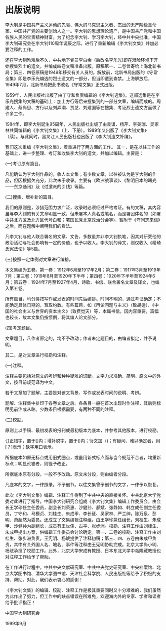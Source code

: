 # 出版说明

 

李大钊是中国共产主义运动的先驱、伟大的马克思主义者、杰出的无产阶级革命家、中国共产党的主要创始人之一。李大钊的思想理论遗产，是中国共产党和中国各族人民的宝贵精神财富。为了纪念李大钊、学习李大钊，经中共中央批准，中国李大钊研究会在李大钊110周年诞辰之际，进行了重新编辑《李大钊文集》并加必要注释的工作。

还在李大钊殉难后不久，中共地下党员李白余（后改名李乐光)即在艰险环境下开始搜集烈士的遗文，并编成四卷文稿准备出版。原稿第一、二卷曾寄给上海北新书局；第三、四卷原稿是1949年移交有关人员的。解放前，北新书局出版的《守常全集》即是李乐光编选的烈士遗文的一部分，但当即遭到查禁。上海解放后，1949年7月，北新书局把此书改名《守常文集》正式出版。

1959年，人民出版社出版了由丁守和负责编辑的《李大钊选集》。这部选集是在李乐光搜集的文稿的基础上：加上方行等后来搜集到的一部分文章，编辑而成的。周建人、蔡尚思、方行以及刘弄潮、贾芝、刘建国等在搜集、考证烈士遗文方面做了许多工作。

1984年，即李大钊诞生95周年，人民出版社出版了由袁谦、杨芹、李美瑞、吴家林共同编辑的《李大钊文集》（上、下册）。1989年又出版了《李大钊文集》（续）。与此同时，黑龙江人民出版社也出版了《李大钊遗文补编》。

 

我们这次重编《李大钊文集》，着重进行了两方面的工作。
其一，是在以往工作的基础上，进一步整理、考订和收集李大钊的遗文，并加以编辑。主要是：

(一)考订原有篇目。

凡能确认为李大钊作品的，收人本文集；有少数文章，以往被认为是李大钊的作品，但因根据欠充分，此次未予收录。主要有《欧洲战事谈》、《黎明日本的曙光——东京通讯》及《过激派的引线》等篇。

(二)搜集、增补新的篇目。

我们的原则是，涉猎范围力求广泛，收录时必须经过严格考证。有的文稿，其内容虽与李大钊的有关文章明显一致，但未署本人真名或笔名，而是署团体名的（如署中共北方区及北方区代号白和；署国民党北京政治分会等)，暂附于《守同志来信》之后，而在题解中阐明我们的看法。

凡李大钊与他人联合署名的文章、文告，多数虽并非李大钊执笔，因其对研究他的政治活动与社会影响有一定的价值，也予以收人。李大钊的译文，则仅收入《精琦氏宪法论》等5篇。

(三)按照一定体例对文章进行编排。

本文集编为五卷。第一卷：1912年6月至1917年2月；第二卷：1917年3月至1919年7月；第三卷：1919年8月至1920年下半年；第四卷：1920年下半年至1924年6月；第五卷：1924年7月至1927年4月，诗歌、书信、联合署名文章及译文，也编入第五卷。

所有篇目，均分类按写作或发表的时间先后编排。时间不明的，通过考证确定；不能确定具体日期的，暂取约数。有些篇目，如《再论问题与主义》（致胡适）、《中国的社会主义与世界的资本主义》（致费觉天）等，本属书信，因内容重要，篇幅也较长，故本文集仍按惯例，将其编人论文部分。

(四)考定题目。

文章题目，凡作者原定的，均不予改动；作者未定题目的，由编者拟定，并予说明。

其二，是对文章进行校勘和注释。

(一)注释。

注释主要包括对原文的考辨和种种疑难的识断。文字力求准确、简明。原文中的外文，按目前规范译为中文。

若干文章加了题解，主要是对该文背景、写作或发表时间的说明、考辨。

题解、注释集中排印于各卷文章之后。各条目一般在首次出现时作注释，其后则标明见前注或从略。少数条目根据需要，有两种不同的注释。

(二)校勘。

原则上以手稿、最初发表的报刊或最初版本为底本，并参考其他版本，进行校勘。

订正错字，置于[]内；增补脱字，置于()内；衍文加〈)；有疑问、难以确定者，用[？]表示；缺字用口表示。

所据底本如原无标点或用旧式圈点，或虽用新式标点而与当今规范不合者，均重新标点；明显讹错者，则径予改正。

所据底本原有分段，一般不予改动。原文未分段，则由编者分段。

凡底本的文字，一律照录，不予删节。以往文集曾予删节的文字，一律予以恢复。

此次《李大钊文集》编辑、注释工作得到了中共中央的直接关怀。中共北京大学党委对此进行了指导。中国李大钊研究会组成《李大钊文集》编辑工作委员会，由会长王学珍任主任委员，副会长刘荣惠、沙健孙、郝斌、张静如、韩立成任副主任委员，丁守和、马模贞、刘桂生、朱成甲、李长征、吴家林、严兰绅，陈万泉、彭明、萧超然为委员。还成立了文集编辑注释组，由王学珍兼任组长，刘桂生、朱成甲、沙健孙为副组长，成员有王世儒、古平、张步洲。校勘、注释工作由刘桂生、朱成甲提出方案，供编辑工作委员会讨论确定。第一、二卷的校勘、注释工作由刘桂生、张步洲负责，王宪明、杨琥提供了注释初稿；第三、四、五卷由朱成甲负责，其中有关外国人名、地名、事件等注释由王宪明协助完成。北京大学尚小明、杨琥承担了校勘工作。此外，北京大学宋成有教授、日本东北大学中岛隆藏教授也对注释工作给予了帮助。

在工作进行过程中，中共中央文献研究室、中共中央党史研究室、中央档案馆、北京大学图书馆、清华大学图书馆、天津社会科学院、人民出版社等给予了积极的支持、帮助。对此，我们表示衷心的感谢！

《李大钊文集》的编辑、校勘、注释工作是极其重要同时又十分艰难的，我们虽然为此作出了努力，但工作中的缺点错误在所难免，欢迎海内外的专家、学者和读者给予批评指正！

 

中国李大钊研究会

1999年9月

 



 

